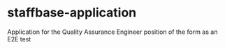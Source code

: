 # staffbase-application
Application for the Quality Assurance Engineer position of the form as an E2E test
